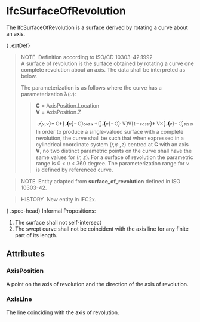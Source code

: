 # IfcSurfaceOfRevolution

The IfcSurfaceOfRevolution is a surface derived by rotating a curve about an axis.

{ .extDef}
> NOTE&nbsp; Definition according to ISO/CD 10303-42:1992  
> A surface of revolution is the surface obtained by rotating a curve one complete revolution about an axis. The data shall be interpreted as below.  
>   
> The parameterization is as follows where the curve has a parameterization &lambda;(_u_): 
>> **C** = AxisPosition.Location  
>> **V** = AxisPosition.Z
>> 
>> ![Image](../../../../figures/ifcsurfaceofresolution-math1.gif)
>  In order to produce a single-valued surface with a complete revolution, the curve shall be such that when expressed in a cylindrical coordinate system (_r,&phi; ,z_) centred at **C** with an axis **V**, no two distinct parametric points on the curve shall have the same values for (_r, z_). For a surface of revolution the parametric range is 0 < _u_ < 360 degree. The parameterization range for _v_ is defined by referenced curve.

> NOTE&nbsp; Entity adapted from **surface_of_revolution** defined in ISO 10303-42.

> HISTORY&nbsp; New entity in IFC2x.

{ .spec-head}
Informal Propositions:

1. The surface shall not self-intersect
2. The swept curve shall not be coincident with the axis line for any finite part of its length.

## Attributes

### AxisPosition
A point on the axis of revolution and the direction of the axis of revolution.

### AxisLine
The line coinciding with the axis of revolution.
